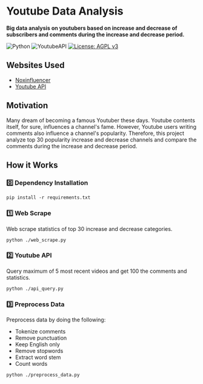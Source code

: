 # Youtube Data Analysis

**Big data analysis on youtubers based on increase and decrease of subscribers and comments during the increase and
decrease period.**

![Python](https://img.shields.io/badge/Python-3.8-6db33f?logo=Python&style=flat)
![YoutubeAPI](https://img.shields.io/badge/Youtube_API-v3-6db33f?logo=Youtube&style=flat)
[![License: AGPL v3](https://img.shields.io/badge/License-AGPL_v3-blue.svg)](LICENSE)

## Websites Used
- <a href="https://www.noxinfluencer.com/" target="_blank">Noxinfluencer</a>
- <a href="https://developers.google.com/youtube/v3" target="_blank">Youtube API</a>


## Motivation
Many dream of becoming a famous Youtuber these days. Youtube contents itself, for sure, influences a channel's fame.
However, Youtube users writing comments also influence a channel's popularity. Therefore, this project analyze top 30 
popularity increase and decrease channels and compare the comments during the increase and decrease period.

## How it Works
### 0️⃣ Dependency Installation

```
pip install -r requirements.txt
```

### 1️⃣ Web Scrape
Web scrape statistics of top 30 increase and decrease categories.

```
python ./web_scrape.py
```

### 2️⃣ Youtube API
Query maximum of 5 most recent videos and get 100 the comments and statistics.

```
python ./api_query.py
```

### 3️⃣ Preprocess Data
Preprocess data by doing the following:

- Tokenize comments
- Remove punctuation
- Keep English only
- Remove stopwords
- Extract word stem
- Count words

```
python ./preprocess_data.py
```

